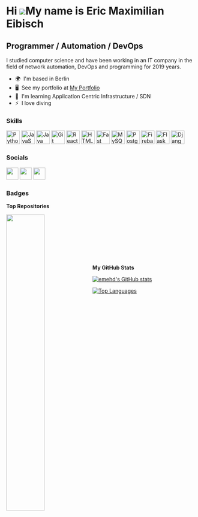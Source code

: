 Hi ![](https://user-images.githubusercontent.com/18350557/176309783-0785949b-9127-417c-8b55-ab5a4333674e.gif)My name is Eric Maximilian Eibisch
===============================================================================================================================================

Programmer / Automation / DevOps
--------------------------------

I studied computer science and have been working in an IT company in the field of network automation, DevOps and programming for 2019 years.

*   🌍  I'm based in Berlin
*   🖥️  See my portfolio at [My Portfolio](http://emehd.de)
*   🧠  I'm learning Application Centric Infrastructure / SDN
*   ⚡  I love diving

### Skills
<p align="left">
    <a href="https://www.python.org/" target="_blank" rel="noreferrer"><img
            src="https://raw.githubusercontent.com/danielcranney/readme-generator/main/public/icons/skills/python-colored.svg"
            width="36" height="36" alt="Python"/></a>
    <a href="https://developer.mozilla.org/en-US/docs/Web/JavaScript" target="_blank" rel="noreferrer"><img
            src="https://raw.githubusercontent.com/danielcranney/readme-generator/main/public/icons/skills/javascript-colored.svg"
            width="36" height="36" alt="JavaScript"/></a>
    <a href="https://www.oracle.com/java/" target="_blank" rel="noreferrer"><img
            src="https://raw.githubusercontent.com/danielcranney/readme-generator/main/public/icons/skills/java-colored.svg"
            width="36" height="36" alt="Java"/></a>
    <a href="https://git-scm.com/" target="_blank" rel="noreferrer"><img
            src="https://raw.githubusercontent.com/danielcranney/readme-generator/main/public/icons/skills/git-colored.svg"
            width="36" height="36" alt="Git"/></a>
    <a href="https://reactjs.org/" target="_blank" rel="noreferrer"><img
            src="https://raw.githubusercontent.com/danielcranney/readme-generator/main/public/icons/skills/react-colored.svg"
            width="36" height="36" alt="React"/></a>
    <a href="https://developer.mozilla.org/en-US/docs/Glossary/HTML5" target="_blank" rel="noreferrer"><img
            src="https://raw.githubusercontent.com/danielcranney/readme-generator/main/public/icons/skills/html5-colored.svg"
            width="36" height="36" alt="HTML5"/></a>
    <a href="https://fastapi.tiangolo.com/" target="_blank" rel="noreferrer"><img
            src="https://raw.githubusercontent.com/danielcranney/readme-generator/main/public/icons/skills/fastapi-colored.svg"
            width="36" height="36" alt="Fast API"/></a>
    <a href="https://www.mysql.com/" target="_blank" rel="noreferrer"><img
            src="https://raw.githubusercontent.com/danielcranney/readme-generator/main/public/icons/skills/mysql-colored.svg"
            width="36" height="36" alt="MySQL"/></a>
    <a href="https://www.postgresql.org/" target="_blank" rel="noreferrer"><img
            src="https://raw.githubusercontent.com/danielcranney/readme-generator/main/public/icons/skills/postgresql-colored.svg"
            width="36" height="36" alt="PostgreSQL"/></a>
    <a href="https://firebase.google.com/" target="_blank" rel="noreferrer"><img
            src="https://raw.githubusercontent.com/danielcranney/readme-generator/main/public/icons/skills/firebase-colored.svg"
            width="36" height="36" alt="Firebase"/></a>
    <a href="https://flask.palletsprojects.com/en/2.0.x/" target="_blank" rel="noreferrer"><img
            src="https://raw.githubusercontent.com/danielcranney/readme-generator/main/public/icons/skills/flask-colored-dark.svg"
            width="36" height="36" alt="Flask"/></a>
    <a href="https://www.djangoproject.com/" target="_blank" rel="noreferrer"><img
            src="https://raw.githubusercontent.com/danielcranney/readme-generator/main/public/icons/skills/django-colored-dark.svg"
            width="36" height="36" alt="Django"/></a>
</p>



### Socials

<p align="left"> <a href="https://www.github.com/emehd" target="_blank" rel="noreferrer"><img src="https://raw.githubusercontent.com/danielcranney/readme-generator/main/public/icons/socials/github-dark.svg" width="32" height="32" /></a> <a href="http://www.instagram.com/eme_hd" target="_blank" rel="noreferrer"><img src="https://raw.githubusercontent.com/danielcranney/readme-generator/main/public/icons/socials/instagram.svg" width="32" height="32" /></a> <a href="https://www.twitter.com/eme_hd" target="_blank" rel="noreferrer"><img src="https://raw.githubusercontent.com/danielcranney/readme-generator/main/public/icons/socials/twitter.svg" width="32" height="32" /></a></p>

### Badges

<b>Top Repositories</b>

<div width="100%" align="center"><a href="https://github.com/emehd/DBInfoBot" align="left"><img align="left" width="45%" src="https://github-readme-stats.vercel.app/api/pin/?username=emehd&repo=DBInfoBot&title_color=0891b2&text_color=ffffff&icon_color=0891b2&bg_color=1c1917&hide_border=true&locale=en" /></a></div><br /><br /><br /><br /><br /><br /><br />

<b>My GitHub Stats</b>

<a href="http://www.github.com/emehd"><img src="https://github-readme-stats.vercel.app/api?username=emehd&show_icons=true&hide=stars,prs,issues,contribs&count_private=true&title_color=0891b2&text_color=ffffff&icon_color=0891b2&bg_color=1c1917&hide_border=true&show_icons=true" alt="emehd's GitHub stats" /></a>

<a href="https://github.com/emehd" align="left"><img src="https://github-readme-stats.vercel.app/api/top-langs/?username=emehd&langs_count=10&title_color=0891b2&text_color=ffffff&icon_color=0891b2&bg_color=1c1917&hide_border=true&locale=en&custom_title=Top%20%Languages" alt="Top Languages" /></a>
